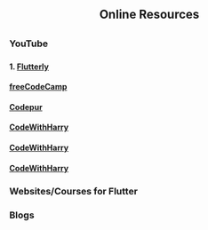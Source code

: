 <h2 align="center"> Online Resources<h2>
 <h3> YouTube<h3>
  <h4>1.   <a href="https://www.youtube.com/watch?v=F3JuuYuOUK4"> Flutterly</a></h4>
  <h4>  <a href="https://www.youtube.com/watch?v=P2IGQT3BZQo"> freeCodeCamp</a></h4>
  <h4>  <a href="https://www.youtube.com/watch?v=qWL1lGchpRA&list=PLR2qQy0Zxs_UdqAcaipPR3CG1Ly57UlhV"> Codepur</a></h4>
  <h4>  <a href="   "> CodeWithHarry</a></h4>
  <h4>  <a href="   "> CodeWithHarry</a></h4>
  <h4>  <a href="   "> CodeWithHarry</a></h4>
<h3> Websites/Courses for Flutter </h3>
<h3> Blogs </h3>
